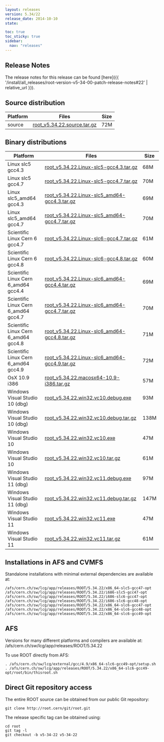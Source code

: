 ```yaml
---
layout: releases
version: 5.34/22
release_date: 2014-10-10
state:

toc: true
toc_sticky: true
sidebar:
  nav: "releases"
---
```



## Release Notes

The release notes for this release can be found [here]({{ '/install/all_releases/root-version-v5-34-00-patch-release-notes#22' | relative_url }}).

## Source distribution

| Platform       | Files | Size |
|-----------|-------|-----|
| source | [root_v5.34.22.source.tar.gz](https://root.cern/download/root_v5.34.22.source.tar.gz) |  72M |


## Binary distributions

| Platform       | Files | Size |
|-----------|-------|-----|
| Linux slc5 gcc4.3 | [root_v5.34.22.Linux-slc5-gcc4.3.tar.gz](https://root.cern/download/root_v5.34.22.Linux-slc5-gcc4.3.tar.gz) |  68M |
| Linux slc5 gcc4.7 | [root_v5.34.22.Linux-slc5-gcc4.7.tar.gz](https://root.cern/download/root_v5.34.22.Linux-slc5-gcc4.7.tar.gz) |  70M |
| Linux slc5_amd64 gcc4.3 | [root_v5.34.22.Linux-slc5_amd64-gcc4.3.tar.gz](https://root.cern/download/root_v5.34.22.Linux-slc5_amd64-gcc4.3.tar.gz) |  69M |
| Linux slc5_amd64 gcc4.7 | [root_v5.34.22.Linux-slc5_amd64-gcc4.7.tar.gz](https://root.cern/download/root_v5.34.22.Linux-slc5_amd64-gcc4.7.tar.gz) |  70M |
| Scientific Linux Cern 6 gcc4.7 | [root_v5.34.22.Linux-slc6-gcc4.7.tar.gz](https://root.cern/download/root_v5.34.22.Linux-slc6-gcc4.7.tar.gz) |  61M |
| Scientific Linux Cern 6 gcc4.8 | [root_v5.34.22.Linux-slc6-gcc4.8.tar.gz](https://root.cern/download/root_v5.34.22.Linux-slc6-gcc4.8.tar.gz) |  60M |
| Scientific Linux Cern 6_amd64 gcc4.4 | [root_v5.34.22.Linux-slc6_amd64-gcc4.4.tar.gz](https://root.cern/download/root_v5.34.22.Linux-slc6_amd64-gcc4.4.tar.gz) |  69M |
| Scientific Linux Cern 6_amd64 gcc4.7 | [root_v5.34.22.Linux-slc6_amd64-gcc4.7.tar.gz](https://root.cern/download/root_v5.34.22.Linux-slc6_amd64-gcc4.7.tar.gz) |  70M |
| Scientific Linux Cern 6_amd64 gcc4.8 | [root_v5.34.22.Linux-slc6_amd64-gcc4.8.tar.gz](https://root.cern/download/root_v5.34.22.Linux-slc6_amd64-gcc4.8.tar.gz) |  71M |
| Scientific Linux Cern 6_amd64 gcc4.9 | [root_v5.34.22.Linux-slc6_amd64-gcc4.9.tar.gz](https://root.cern/download/root_v5.34.22.Linux-slc6_amd64-gcc4.9.tar.gz) |  72M |
| OsX 10.9 i386 | [root_v5.34.22.macosx64-10.9-i386.tar.gz](https://root.cern/download/root_v5.34.22.macosx64-10.9-i386.tar.gz) |  57M |
| Windows Visual Studio 10 (dbg) | [root_v5.34.22.win32.vc10.debug.exe](https://root.cern/download/root_v5.34.22.win32.vc10.debug.exe) |  93M |
| Windows Visual Studio 10 (dbg) | [root_v5.34.22.win32.vc10.debug.tar.gz](https://root.cern/download/root_v5.34.22.win32.vc10.debug.tar.gz) | 138M |
| Windows Visual Studio 10 | [root_v5.34.22.win32.vc10.exe](https://root.cern/download/root_v5.34.22.win32.vc10.exe) |  47M |
| Windows Visual Studio 10 | [root_v5.34.22.win32.vc10.tar.gz](https://root.cern/download/root_v5.34.22.win32.vc10.tar.gz) |  61M |
| Windows Visual Studio 11 (dbg) | [root_v5.34.22.win32.vc11.debug.exe](https://root.cern/download/root_v5.34.22.win32.vc11.debug.exe) |  97M |
| Windows Visual Studio 11 (dbg) | [root_v5.34.22.win32.vc11.debug.tar.gz](https://root.cern/download/root_v5.34.22.win32.vc11.debug.tar.gz) | 147M |
| Windows Visual Studio 11 | [root_v5.34.22.win32.vc11.exe](https://root.cern/download/root_v5.34.22.win32.vc11.exe) |  47M |
| Windows Visual Studio 11 | [root_v5.34.22.win32.vc11.tar.gz](https://root.cern/download/root_v5.34.22.win32.vc11.tar.gz) |  61M |



## Installations in AFS and CVMFS
Standalone installations with minimal external dependencies are available at:
~~~
/afs/cern.ch/sw/lcg/app/releases/ROOT/5.34.22/x86_64-slc5-gcc47-opt
/afs/cern.ch/sw/lcg/app/releases/ROOT/5.34.22/i686-slc5-gcc47-opt
/afs/cern.ch/sw/lcg/app/releases/ROOT/5.34.22/i686-slc6-gcc47-opt
/afs/cern.ch/sw/lcg/app/releases/ROOT/5.34.22/i686-slc6-gcc48-opt
/afs/cern.ch/sw/lcg/app/releases/ROOT/5.34.22/x86_64-slc6-gcc47-opt
/afs/cern.ch/sw/lcg/app/releases/ROOT/5.34.22/x86_64-slc6-gcc48-opt
/afs/cern.ch/sw/lcg/app/releases/ROOT/5.34.22/x86_64-slc6-gcc49-opt
~~~

## AFS
Versions for many different platforms and compilers are available at:
/afs/cern.ch/sw/lcg/app/releases/ROOT/5.34.22

To use ROOT directly from AFS:
~~~
. /afs/cern.ch/sw/lcg/external/gcc/4.9/x86_64-slc6-gcc49-opt/setup.sh
. /afs/cern.ch/sw/lcg/app/releases/ROOT/5.34.22/x86_64-slc6-gcc49-opt/root/bin/thisroot.sh
~~~

## Direct Git repository access
The entire ROOT source can be obtained from our public Git repository:

~~~
git clone http://root.cern/git/root.git
~~~
The release specific tag can be obtained using:
~~~
cd root
git tag -l
git checkout -b v5-34-22 v5-34-22
~~~
